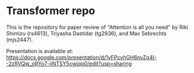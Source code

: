 # Transformer repo

This is the repository for paper review of "Attention is all you need" by Riki Shimizu (rs4613), Triyasha Dastidar (tg2936), and Max Sebrechts (mjs2447).

Presentation is available at: https://docs.google.com/presentation/d/1yFPcvhGH6nvZq4I--2zRVQw_oRYo7-ijNTSY5cwiqg0/edit?usp=sharing 
